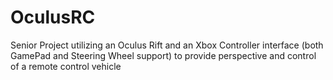 OculusRC
========

Senior Project utilizing an Oculus Rift and an Xbox Controller interface (both GamePad and Steering Wheel support) to provide perspective and control of a remote control vehicle
